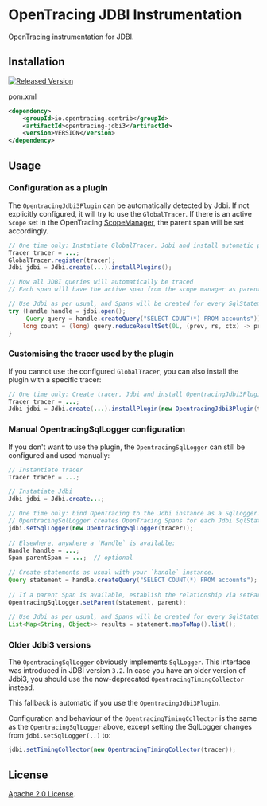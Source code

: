 # OpenTracing JDBI Instrumentation
OpenTracing instrumentation for JDBI.

## Installation

[![Released Version][maven-img]][maven]

pom.xml
```xml
<dependency>
    <groupId>io.opentracing.contrib</groupId>
    <artifactId>opentracing-jdbi3</artifactId>
    <version>VERSION</version>
</dependency>
```

## Usage

### Configuration as a plugin

The `OpentracingJdbi3Plugin` can be automatically detected by Jdbi. 
If not explicitly configured, it will try to use the `GlobalTracer`.
If there is an active `Scope` set in the OpenTracing [ScopeManager], 
the parent span will be set accordingly.

```java
// One time only: Instatiate GlobalTracer, Jdbi and install automatic plugins
Tracer tracer = ...;
GlobalTracer.register(tracer);
Jdbi jdbi = Jdbi.create(...).installPlugins();

// Now all JDBI queries will automatically be traced
// Each span will have the active span from the scope manager as parent span (if present)

// Use Jdbi as per usual, and Spans will be created for every SqlStatement automatically.
try (Handle handle = jdbi.open(); 
     Query query = handle.createQuery("SELECT COUNT(*) FROM accounts")) {
    long count = (long) query.reduceResultSet(0L, (prev, rs, ctx) -> prev + rs.getLong(1)));
}
``` 

### Customising the tracer used by the plugin

If you cannot use the configured `GlobalTracer`,
you can also install the plugin with a specific tracer:
```java
// One time only: Create tracer, Jdbi and install OpentracingJdbi3Plugin
Tracer tracer = ...;
Jdbi jdbi = Jdbi.create(...).installPlugin(new OpentracingJdbi3Plugin(tracer));
```

### Manual OpentracingSqlLogger configuration

If you don't want to use the plugin, the `OpentracingSqlLogger` can still be configured
and used manually:

```java
// Instantiate tracer
Tracer tracer = ...;

// Instatiate Jdbi
Jdbi jdbi = Jdbi.create...;

// One time only: bind OpenTracing to the Jdbi instance as a SqlLogger.  
// OpentracingSqlLogger creates OpenTracing Spans for each Jdbi SqlStatement.
jdbi.setSqlLogger(new OpentracingSqlLogger(tracer));
 
// Elsewhere, anywhere a `Handle` is available:
Handle handle = ...;
Span parentSpan = ...;  // optional
 
// Create statements as usual with your `handle` instance.
Query statement = handle.createQuery("SELECT COUNT(*) FROM accounts");
 
// If a parent Span is available, establish the relationship via setParent.
OpentracingSqlLogger.setParent(statement, parent);
 
// Use Jdbi as per usual, and Spans will be created for every SqlStatement automatically.
List<Map<String, Object>> results = statement.mapToMap().list();
```

### Older Jdbi3 versions

The `OpentracingSqlLogger` obviously implements `SqlLogger`.
This interface was introduced in JDBI version `3.2`.
In case you have an older version of Jdbi3, you should use the now-deprecated
`OpentracingTimingCollector` instead.

This fallback is automatic if you use the `OpentracingJdbi3Plugin`.

Configuration and behaviour of the `OpentracingTimingCollector` is the same
as the `OpentracingSqlLogger` above, except setting the SqlLogger changes from `jdbi.setSqlLogger(..)` to:
```java
jdbi.setTimingCollector(new OpentracingTimingCollector(tracer));
``` 

## License

[Apache 2.0 License](../LICENSE).

  [ci-img]: https://travis-ci.org/opentracing-contrib/java-jdbi.svg?branch=master
  [ci]: https://travis-ci.org/opentracing-contrib/java-jdbi
  [cov-img]: https://coveralls.io/repos/github/opentracing-contrib/java-jdbi/badge.svg?branch=master
  [cov]: https://coveralls.io/github/opentracing-contrib/java-jdbi?branch=master
  [maven-img]: https://img.shields.io/maven-central/v/io.opentracing.contrib/jdbi-opentracing.svg
  [maven]: http://search.maven.org/#search%7Cga%7C1%7Cjdbi-opentracing

  [ScopeManager]: https://github.com/opentracing/opentracing-java/blob/master/opentracing-api/src/main/java/io/opentracing/ScopeManager.java
